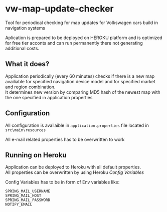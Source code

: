 # vw-map-update-checker
Tool for periodical checking for map updates for Volkswagen cars build in navigation systems

Aplication is prepared to be deployed on HEROKU platform and is optimized for free tier acconts and can run permanently there not generating additional costs.

## What it does?
Application periodically (every 60 minutes) checks if there is a new map availiable for specified navigation device model and for specified market and region combination. \
It determines new version by comparing MD5 hash of the newest map with the one specified in application properties

## Configuration
All configuration is availaible in `application.properties` file located in `src\main\resources`

All e-mail related properties has to be overwritten to work

## Running on Heroku
Application can be deployed to Heroku with all default properties. \
All properties can be overwritten by using Heroku _Config Variables_

Config Variables has to be in form of Env variables like:

`SPRING_MAIL_USERNAME` \
`SPRING_MAIL_HOST` \
`SPRING_MAIL_PASSWORD` \
`NOTIFY_EMAIL` 
